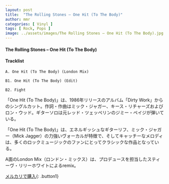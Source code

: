 ```yaml
---
layout: post
title:  "The Rolling Stones – One Hit (To The Body)"
author: mmr
categories: [ Vinyl ]
tags: [ Rock, Pops ]
image: ../assets/images/The Rolling Stones – One Hit (To The Body).jpg
---
```


#### The Rolling Stones – One Hit (To The Body)

#### Tracklist
```md
A. One Hit (To The Body) (London Mix)

B1. One Hit (To The Body) (Edit)

B2. Fight
```

「One Hit (To The Body)」は、1986年リリースのアルバム「Dirty Work」からのシングルカット。作詞・作曲はミック・ジャガー、キース・リチャーズおよびロン・ウッド。ギターソロは元レッド・ツェッペリンのジミー・ペイジが弾いている。

「One Hit (To The Body)」は、エネルギッシュなギターリフ、ミック・ジャガー（Mick Jagger）の力強いヴォーカルが特徴で、そしてキャッチーなメロディは、多くのロックミュージックのファンにとってクラシックな作品となっている。

A面のLondon Mix（ロンドン・ミックス）は、プロデュースを担当したスティーヴ・リリーホワイトによるremix。

[メルカリで購入](https://jp.mercari.com/item/m20361056204){: .button1}

